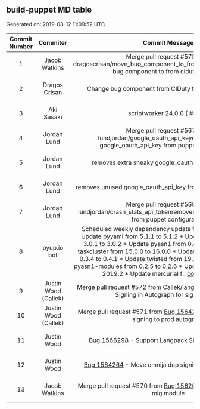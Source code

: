 ## build-puppet MD table
Generated on: 2019-08-12 11:09:52 UTC

| Commit Number | Commiter | Commit Message | Commit Url | Date | 
|:-----:|:-----:|:----------------------------------:|:------:|:----:| 
|1|Jacob Watkins|Merge pull request #575 from dragoscrisan/move_bug_component_to_from_ciduty_to_relopsMove bug component to from ciduty to relops|[URL](https://api.github.com/repos/mozilla-releng/build-puppet/commits/1108cc80b76455d0df1138f19b6436999358743a)|2019-08-09 15:57:04
|2|Dragos Crisan|Change bug component from CIDuty to RelOps: Hardware|[URL](https://api.github.com/repos/mozilla-releng/build-puppet/commits/94253945869fda59f9f03eb13555f7404ff43399)|2019-08-09 08:36:51
|3|Aki Sasaki|scriptworker 24.0.0 ( #574 )|[URL](https://api.github.com/repos/mozilla-releng/build-puppet/commits/f92c72e1614b6f116ab51730aa6481d1244bc4ef)|2019-08-08 22:35:16
|4|Jordan Lund|Merge pull request #567 from lundjordan/google_oauth_api_keyremoves unused google_oauth_api_key from puppet configuration|[URL](https://api.github.com/repos/mozilla-releng/build-puppet/commits/0fbb5cb08f20bf3fc18f752ed823138cd13fced4)|2019-08-07 21:58:30
|5|Jordan Lund|removes extra sneaky google_oauth_api_key comment|[URL](https://api.github.com/repos/mozilla-releng/build-puppet/commits/2a67f53fe0a80c07329fa55a319db2a17458e773)|2019-07-31 23:42:55
|6|Jordan Lund|removes unused google_oauth_api_key from puppet configuration|[URL](https://api.github.com/repos/mozilla-releng/build-puppet/commits/11505674695300bb898b48fca362e8e5d731739e)|2019-07-31 23:22:08
|7|Jordan Lund|Merge pull request #568 from lundjordan/crash_stats_api_tokenremoves crash_stats_api_token from puppet configuration|[URL](https://api.github.com/repos/mozilla-releng/build-puppet/commits/70b95b55863802a416680470dd36929fdfde55dc)|2019-08-07 21:33:01
|8|pyup.io bot|Scheduled weekly dependency update for week 31 ( #573 )* Update pyyaml from 5.1.1 to 5.1.2 * Update jsonschema from 3.0.1 to 3.0.2 * Update pyasn1 from 0.4.5 to 0.4.6 * Update taskcluster from 15.0.0 to 16.0.0 * Update mozilla-version from 0.3.4 to 0.4.1 * Update twisted from 19.2.1 to 19.7.0 * Update pyasn1-modules from 0.2.5 to 0.2.6 * Update pytz from 2019.1 to 2019.2 * Update mercurial f.. [continue reading]( https://api.github.com/repos/mozilla-releng/build-puppet/commits/54ff7f48cafd386b126ebd1d7623b1e83f7691c1 )|[URL](https://api.github.com/repos/mozilla-releng/build-puppet/commits/54ff7f48cafd386b126ebd1d7623b1e83f7691c1)|2019-08-07 16:41:34
|9|Justin Wood (Callek)|Merge pull request #572 from Callek/langpackSupport Langpack Signing in Autograph for signingscript|[URL](https://api.github.com/repos/mozilla-releng/build-puppet/commits/66aac47e6846eb078b56b233a6e4ac79e6ab3172)|2019-08-07 15:58:19
|10|Justin Wood (Callek)|Merge pull request #571 from [Bug 1564264](https://bugzilla.mozilla.org/show_bug.cgi?id=1564264)  - Move omnija dep signing to prod autograph|[URL](https://api.github.com/repos/mozilla-releng/build-puppet/commits/0967f14630293fcce1040966d58c13c81301578f)|2019-08-07 15:58:08
|11|Justin Wood|[Bug 1566298](https://bugzilla.mozilla.org/show_bug.cgi?id=1566298)  - Support Langpack Signing in Autograph|[URL](https://api.github.com/repos/mozilla-releng/build-puppet/commits/22ed23a248c65f8ad0a45084cdc8915e56ad8fa6)|2019-08-06 17:51:13
|12|Justin Wood|[Bug 1564264](https://bugzilla.mozilla.org/show_bug.cgi?id=1564264)  - Move omnija dep signing to prod autograph|[URL](https://api.github.com/repos/mozilla-releng/build-puppet/commits/1b984a3d7c8ac4635d93f08ba371e2690c4b510d)|2019-08-06 17:45:37
|13|Jacob Watkins|Merge pull request #570 from [Bug 1562061](https://bugzilla.mozilla.org/show_bug.cgi?id=1562061)  completely remove mig module|[URL](https://api.github.com/repos/mozilla-releng/build-puppet/commits/e9475f9f19fbf35f5aef51bf5ad556997ce7697c)|2019-08-06 16:22:12
